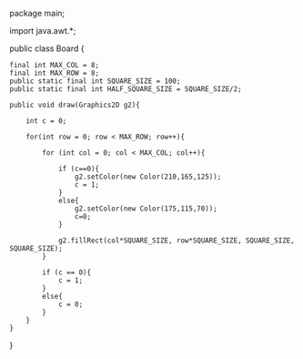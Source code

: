 package main;

import java.awt.*;

public class Board {

    final int MAX_COL = 8;
    final int MAX_ROW = 8;
    public static final int SQUARE_SIZE = 100;
    public static final int HALF_SQUARE_SIZE = SQUARE_SIZE/2;

    public void draw(Graphics2D g2){

        int c = 0;

        for(int row = 0; row < MAX_ROW; row++){

            for (int col = 0; col < MAX_COL; col++){

                if (c==0){
                    g2.setColor(new Color(210,165,125));
                    c = 1;
                }
                else{
                    g2.setColor(new Color(175,115,70));
                    c=0;
                }

                g2.fillRect(col*SQUARE_SIZE, row*SQUARE_SIZE, SQUARE_SIZE, SQUARE_SIZE);
            }

            if (c == 0){
                c = 1;
            }
            else{
                c = 0;
            }
        }
    }

}
